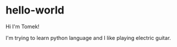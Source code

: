 # hello-world

Hi I'm Tomek!

I'm trying to learn python language and I like playing electric guitar.
